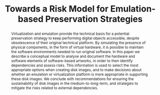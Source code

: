 ---
abstract: Virtualization and emulation provide the technical basis for a potential
  preservation strategy to keep performing digital objects accessible, despite obsolescence
  of their original technical platform. By simulating the presence of physical components,
  in the form of virtual hardware, it is possible to maintain the software environments
  needed to run original software. In this paper we describe a conceptual model to
  analyse and document the hardware and software elements of software-based artworks,
  in order to then identify dependencies and assess risks. This information is used
  to select the most appropriate options when creating disk images, and to make decisions
  about whether an emulation or virtualization platform is more appropriate in supporting
  these disk images. We conclude with recommendations for ensuring the sustainability
  of disk images in the medium-to-long-term, and strategies to mitigate the risks
  related to external dependencies.
creators:
- Ensom, Tom
- Rechert, Klaus
- Falcão, Patrícia
date: null
document_url: https://services.phaidra.univie.ac.at/api/object/o:503169/download
grand_parent: iPRES
institutions: []
keywords: []
landing_page_url: https://phaidra.univie.ac.at/o:503169
language: eng
layout: publication
license: CC BY-NC-SA 3.0 AT
notes_url: null
parent: iPRES 2016
presentation_url: null
publication_type: paper
size: 497372
source_name: iPRES
title: Towards a Risk Model for Emulation-based Preservation Strategies
year: 2016
---